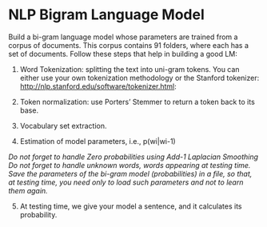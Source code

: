 # NLP Bigram Language Model

Build a bi-gram language model whose parameters are trained from a corpus of documents. This corpus contains 91 folders, where each has a set of documents.
Follow these steps that help in building a good LM:

1.	Word Tokenization: splitting the text into uni-gram tokens.
You can either use your own tokenization methodology or the Stanford tokenizer: http://nlp.stanford.edu/software/tokenizer.html:


2.	Token normalization: use Porters’ Stemmer to return a token back to its base.

3.	Vocabulary set extraction.

4.	Estimation of model parameters, i.e., p(wi|wi-1)

*Do not forget to handle Zero probabilities using Add-1 Laplacian Smoothing*
*Do not forget to handle unknown words, words appearing at testing time.*
*Save the parameters of the bi-gram model (probabilities) in a file, so that, at testing time, you need only to load such parameters and not to learn them again.*

5.	At testing time, we give your model a sentence, and it calculates its probability.
